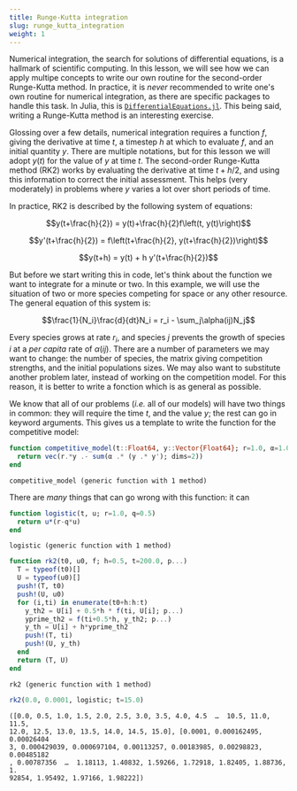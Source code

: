 ```yaml
---
title: Runge-Kutta integration
slug: runge_kutta_integration
weight: 1
---
```


Numerical integration, the search for solutions of differential equations, is a
hallmark of scientific computing. In this lesson, we will see how we can apply
multipe concepts to write our own routine for the second-order Runge-Kutta
method. In practice, it is *never* recommended to write one's own routine for
numerical integration, as there are specific packages to handle this task. In
Julia, this is
[`DifferentialEquations.jl`](http://docs.juliadiffeq.org/latest/). This being
said, writing a Runge-Kutta method is an interesting exercise.

Glossing over a few details, numerical integration requires a function $f$,
giving the derivative at time $t$, a timestep $h$ at which to evaluate $f$, and
an initial quantity $y$. There are multiple notations, but for this lesson we
will adopt $y(t)$ for the value of $y$ at time $t$. The second-order Runge-Kutta
method (RK2) works by evaluating the derivative at time $t+h/2$, and using this
information to correct the initial assessment. This helps (very moderately) in
problems where $y$ varies a lot over short periods of time.

In practice, RK2 is described by the following system of equations:

$$y(t+\frac{h}{2}) = y(t)+\frac{h}{2}f\left(t, y(t)\right)$$

$$y'(t+\frac{h}{2}) = f\left(t+\frac{h}{2}, y(t+\frac{h}{2})\right)$$

$$y(t+h) = y(t) + h y'(t+\frac{h}{2})$$

But before we start writing this in code, let's think about the function we want
to integrate for a minute or two. In this example, we will use the situation of
two or more species competing for space or any other resource. The general
equation of this system is:

$$\frac{1}{N_i}\frac{d}{dt}N_i = r_i - \sum_j\alpha(ij)N_j$$

Every species grows at rate $r_i$, and species $j$ prevents the growth of
species $i$ at a *per capita* rate of $\alpha(ij)$. There are a number of
parameters we may want to change: the number of species, the matrix giving
competition strengths, and the initial populations sizes. We may also want to
substitute another problem later, instead of working on the competition model.
For this reason, it is better to write a fonction which is as general as
possible.

We know that all of our problems (*i.e.* all of our models) will have two things
in common: they will require the time $t$, and the value $y$; the rest can go in
keyword arguments. This gives us a template to write the function for the
competitive model:

````julia
function competitive_model(t::Float64, y::Vector{Float64}; r=1.0, α=1.0)
  return vec(r.*y .- sum(α .* (y .* y'); dims=2))
end
````


````
competitive_model (generic function with 1 method)
````





There are *many* things that can go wrong with this function: it can

````julia
function logistic(t, u; r=1.0, q=0.5)
  return u*(r-q*u)
end
````


````
logistic (generic function with 1 method)
````



````julia
function rk2(t0, u0, f; h=0.5, t=200.0, p...)
  T = typeof(t0)[]
  U = typeof(u0)[]
  push!(T, t0)
  push!(U, u0)
  for (i,ti) in enumerate(t0+h:h:t)
    y_th2 = U[i] + 0.5*h * f(ti, U[i]; p...)
    yprime_th2 = f(ti+0.5*h, y_th2; p...)
    y_th = U[i] + h*yprime_th2
    push!(T, ti)
    push!(U, y_th)
  end
  return (T, U)
end
````


````
rk2 (generic function with 1 method)
````



````julia
rk2(0.0, 0.0001, logistic; t=15.0)
````


````
([0.0, 0.5, 1.0, 1.5, 2.0, 2.5, 3.0, 3.5, 4.0, 4.5  …  10.5, 11.0, 11.5, 
12.0, 12.5, 13.0, 13.5, 14.0, 14.5, 15.0], [0.0001, 0.000162495, 0.00026404
3, 0.000429039, 0.000697104, 0.00113257, 0.00183985, 0.00298823, 0.00485182
, 0.00787356  …  1.18113, 1.40832, 1.59266, 1.72918, 1.82405, 1.88736, 1.
92854, 1.95492, 1.97166, 1.98222])
````


